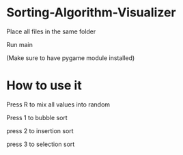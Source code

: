 # Sorting-Algorithm-Visualizer
Place all files in the same folder

Run main

(Make sure to have pygame module installed)

# How to use it
Press R to mix all values into random

Press 1 to bubble sort

press 2 to insertion sort

press 3 to selection sort
